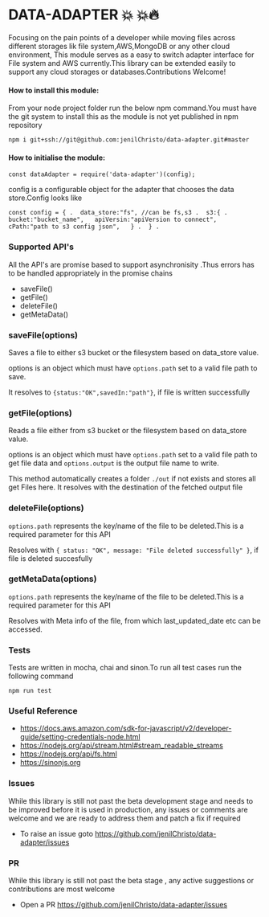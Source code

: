 # DATA-ADAPTER 💥 💥🔥

Focusing on the pain points of a developer while moving files across different storages lik file system,AWS,MongoDB or any other cloud environment, This module serves as a easy to switch adapter interface for File system and AWS currently.This library can be extended easily to support any cloud storages or databases.Contributions Welcome!

#### How to install this module:

From your node project folder run  the below npm command.You must have the git system to install this as the module is not yet published in npm repository

`npm i git+ssh://git@github.com:jenilChristo/data-adapter.git#master`

#### How to initialise the module:

`const dataAdapter = require('data-adapter')(config);`

config is a configurable object for the adapter that chooses the data store.Config looks like

`const config = { . 
  data_store:"fs", //can be fs,s3 . 
  s3:{ . 
      bucket:"bucket_name",  
      apiVersin:"apiVersion to connect",  
      cPath:"path to s3 config json",  
  } . 
} . `

### Supported API's
All the API's are promise based to support asynchronisity .Thus errors has to be handled appropriately in the promise chains

* saveFile()
* getFile()
* deleteFile()
* getMetaData()

### saveFile(options)
Saves a file to either s3 bucket or the filesystem based on data_store value.

options is an object which must have `options.path` set to a valid file path to save. 

It resolves to `{status:"OK",savedIn:"path"}`, if file is written successfully

### getFile(options)
Reads a file  either from s3 bucket or the filesystem based on data_store value.

options is an object which must have `options.path` set to a valid file path to get file data
and `options.output` is the output file name to write.

This method automatically creates a folder `./out` if not exists and stores all get Files here.
It resolves with the destination of the fetched output file

###  deleteFile(options)

`options.path` represents the key/name of the file to be deleted.This is a required parameter for this API

Resolves with `{ status: "OK", message: "File deleted successfully" }`, if file is deleted succesfully

###  getMetaData(options)

`options.path` represents the key/name of the file to be deleted.This is a required parameter for this API

Resolves with Meta info of the file, from which last_updated_date etc can be accessed.

### Tests
Tests are written in mocha, chai and sinon.To run all test cases run the following command

`npm run test`

### Useful Reference
* https://docs.aws.amazon.com/sdk-for-javascript/v2/developer-guide/setting-credentials-node.html
* https://nodejs.org/api/stream.html#stream_readable_streams
* https://nodejs.org/api/fs.html
* https://sinonjs.org

### Issues
While this library is still not past the beta development stage and needs to be improved before it is used in production, any issues or comments are welcome and we are ready to address them and patch a fix if required

* To raise an issue goto https://github.com/jenilChristo/data-adapter/issues

### PR
While this library is still not past the beta stage , any active suggestions or contributions are most welcome

* Open a PR https://github.com/jenilChristo/data-adapter/issues
